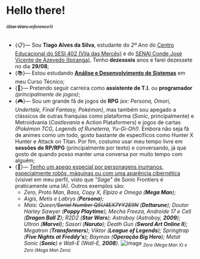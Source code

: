 # Hello there!
###### <sub>~~(Star Wars reference?)~~</sub>

- {📋}— Sou **Tiago Alves da Silva**, estudante do _2º Ano_ do <ins>Centro Educacional do SESI 402 (Vila das Mercês)</ins> e do <ins>SENAI Conde José Vicente de Azevedo (Ipiranga)</ins>. Tenho **dezesseis** anos e farei dezessete no dia **29/08**;
- {📚}— Estou estudando <ins>**Análise e Desenvolvimento de Sistemas**</ins> em meu Curso Técnico;
- {👾}— Pretendo seguir carreira como **assistente de T.I.** ou **programador** *(principalmente de jogos)*;
- {🎮}— Sou um grande fã de jogos de **RPG** *(ex: Persona, Omori, Undertale, Final Fantasy, Pokémon)*, mas também sou apegado a clássicos de outras franquias como plataforma (*Sonic*, principalmente) e Metroidvania (*Castlevania* e Action Plataformers) e jogos de cartas *(Pokémon TCG, Legends of Runeterra, Yu-Gi-Oh!)*. Embora não seja fã de animes como um todo, gosto bastante de específicos como Hunter X Hunter e Attack on Titan. Por fim, costumo usar meu tempo livre em **sessões de RP/RPG** (principalmente por texto) e conversando, já que gosto de quando posso manter uma conversa por muito tempo com alguém;
- {🤖}— <ins>Tenho um apego especial por personagens inumanos, especialmente robôs, máquinas ou com uma aparência cibernética</ins> (visível em meu perfil, visto que *"Sage"* de Sonic Frontiers é praticamente uma IA). Outros exemplos são:
  - *Zero, Proto Man, Bass, Copy X, Elpizo e Omega (**Mega Man**);*
  - *Aigis, Metis e Labrys (**Persona**);*
  - *Mais: Queen/~~Serial Number Q5U4EX7YY2E9N~~ (**Deltarune**); Doutor Harley Sawyer (**Poppy Playtime**); Mecha Freeza, Androide 17 e Cell (**Dragon Ball Z**); R2D2 (**Star Wars**); Astroboy (Astroboy, **2009**); Ultron (**Marvel**); Sasori (**Naruto**); Death Gun (**Sword Art Online II**); Megatron (**Transformers**); Viktor (**League of Legends**); Springtrap (**Five Nights at Freddy's**); Baymax (**Operação Big Hero**); Metal Sonic (**Sonic**) e Wall-E (Wall-E, **2008**).*
![image](https://github.com/user-attachments/assets/3c2ca3c1-c2ab-45a4-8012-33b8fa4956f6)
<sub>*Zero (Mega Man X) e Zero (Mega Man Zero)*</sub>
